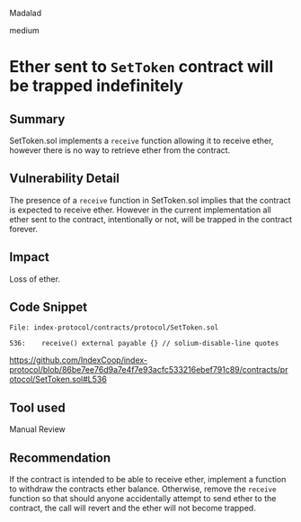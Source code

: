 Madalad

medium

# Ether sent to `SetToken` contract will be trapped indefinitely

## Summary

SetToken.sol implements a `receive` function allowing it to receive ether, however there is no way to retrieve ether from the contract.

## Vulnerability Detail

The presence of a `receive` function in SetToken.sol implies that the contract is expected to receive ether. However in the current implementation all ether sent to the contract, intentionally or not, will be trapped in the contract forever.

## Impact

Loss of ether.

## Code Snippet

```solidity
File: index-protocol/contracts/protocol/SetToken.sol

536:    receive() external payable {} // solium-disable-line quotes
```
https://github.com/IndexCoop/index-protocol/blob/86be7ee76d9a7e4f7e93acfc533216ebef791c89/contracts/protocol/SetToken.sol#L536

## Tool used

Manual Review

## Recommendation

If the contract is intended to be able to receive ether, implement a function to withdraw the contracts ether balance. Otherwise, remove the `receive` function so that should anyone accidentally attempt to send ether to the contract, the call will revert and the ether will not become trapped.